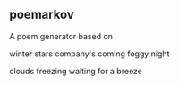 ## poemarkov

A poem generator based on

winter stars
company's coming
foggy night

clouds
freezing
waiting for a breeze

